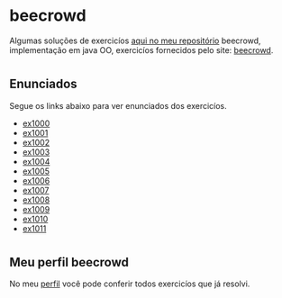 # beecrowd

Algumas soluções de exercicíos [aqui no meu repositório](https://github.com/MoisesTeixeira/beecrowd/tree/main/src/beginner) beecrowd, implementação em java OO, exercicíos fornecidos pelo site: [beecrowd](https://www.beecrowd.com.br).

#

## Enunciados

Segue os links abaixo para ver enunciados dos exercicíos.

- [ex1000](https://www.beecrowd.com.br/judge/pt/problems/view/1000)
- [ex1001](https://www.beecrowd.com.br/judge/pt/problems/view/1001)
- [ex1002](https://www.beecrowd.com.br/judge/pt/problems/view/1002)
- [ex1003](https://www.beecrowd.com.br/judge/pt/problems/view/1003)
- [ex1004](https://www.beecrowd.com.br/judge/pt/problems/view/1004)
- [ex1005](https://www.beecrowd.com.br/judge/pt/problems/view/1005)
- [ex1006](https://www.beecrowd.com.br/judge/pt/problems/view/1006)
- [ex1007](https://www.beecrowd.com.br/judge/pt/problems/view/1007)
- [ex1008](https://www.beecrowd.com.br/judge/pt/problems/view/1008)
- [ex1009](https://www.beecrowd.com.br/judge/pt/problems/view/1009)
- [ex1010](https://www.beecrowd.com.br/judge/pt/problems/view/1010)
- [ex1011](https://www.beecrowd.com.br/judge/pt/problems/view/1011)

#

## Meu perfil beecrowd

No meu [perfil](https://www.beecrowd.com.br/judge/pt/profile/523322) você pode conferir todos exercicíos que já resolvi.